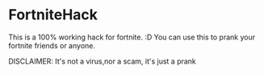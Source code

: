 # FortniteHack
This is a 100% working hack for fortnite. :D
You can use this to prank your fortnite friends or anyone.

DISCLAIMER: It's not a virus,nor a scam, it's just a prank
